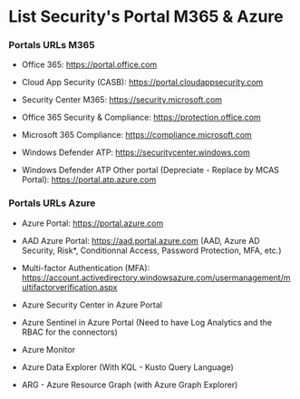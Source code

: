 # List Security's Portal M365 & Azure

### Portals URLs M365

* Office 365: https://portal.office.com

* Cloud App Security (CASB): https://portal.cloudappsecurity.com
* Security Center M365: https://security.microsoft.com
* Office 365 Security & Compliance: https://protection.office.com
* Microsoft 365 Compliance: https://compliance.microsoft.com

* Windows Defender ATP: https://securitycenter.windows.com
* Windows Defender ATP Other portal (Depreciate - Replace by MCAS Portal): https://portal.atp.azure.com


### Portals URLs Azure

* Azure Portal: https://portal.azure.com

* AAD Azure Portal: https://aad.portal.azure.com (AAD, Azure AD Security, Risk*, Conditionnal Access, Password Protection, MFA, etc.)
* Multi-factor Authentication (MFA): https://account.activedirectory.windowsazure.com/usermanagement/multifactorverification.aspx
* Azure Security Center in Azure Portal
* Azure Sentinel in Azure Portal (Need to have Log Analytics and the RBAC for the connectors)
* Azure Monitor
* Azure Data Explorer (With KQL - Kusto Query Language)
* ARG - Azure Resource Graph (with Azure Graph Explorer)